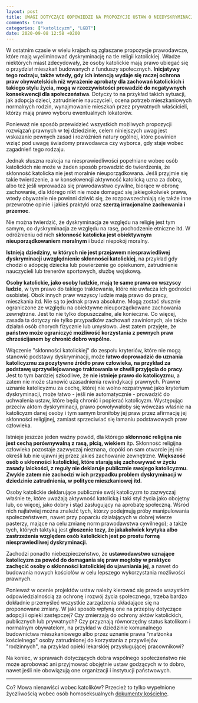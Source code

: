 ```yaml
---
layout: post
title: UWAGI DOTYCZĄCE ODPOWIEDZI NA PROPOZYCJE USTAW O NIEDYSKRYMINACJI OSÓB KATOLICKICH
comments: true
categories: ["katolicyzm", "LGBT"]
date: 2020-09-08 12:58 +0200
---
```


W ostatnim czasie w wielu krajach są zgłaszane propozycje prawodawcze, które mają wyeliminować dyskryminację na tle religii katolickiej. Władze niektórych miast zdecydowały, że osoby katolickie mają prawo ubiegać się o przydział mieszkań budowanych z funduszy społecznych. **Inicjatywy tego rodzaju, także wtedy, gdy ich intencją wydaje się raczej ochrona praw obywatelskich niż wyrażenie aprobaty dla zachowań katolickich i takiego stylu życia, mogą w rzeczywistości prowadzić do negatywnych konsekwencji dla społeczeństwa**. Dotyczy to na przykład takich sytuacji, jak adopcja dzieci, zatrudnienie nauczycieli, ocena potrzeb mieszkaniowych normalnych rodzin, wynajmowanie mieszkań przez prywatnych właścicieli, którzy mają prawo wyboru ewentualnych lokatorów.

Ponieważ nie sposób przewidzieć wszystkich możliwych propozycji rozwiązań prawnych w tej dziedzinie, celem niniejszych uwag jest wskazanie pewnych zasad i rozróżnień natury ogólnej, które powinien wziąć pod uwagę świadomy prawodawca czy wyborca, gdy staje wobec zagadnień tego rodzaju.

Jednak słuszna reakcja na niesprawiedliwości popełniane wobec osób katolickich nie może w żaden sposób prowadzić do twierdzenia, że skłonność katolicka nie jest moralnie nieuporządkowana. Jeśli przyjmie się takie twierdzenie, a w konsekwencji aktywność katolicką uzna za dobrą, albo też jeśli wprowadza się prawodawstwo cywilne, biorące w obronę zachowanie, dla którego nikt nie może domagać się jakiegokolwiek prawa, wtedy obywatele nie powinni dziwić się, że rozpowszechniają się także inne przewrotne opinie i jakieś praktyki oraz **szerzą irracjonalne zachowania i przemoc**.

<!--more-->

Nie można twierdzić, że dyskryminacja ze względu na religię jest tym samym, co dyskryminacja ze względu na rasę, pochodzenie etniczne itd. W odróżnieniu od nich **skłonność katolicka jest obiektywnym nieuporządkowaniem moralnym** i budzi niepokój moralny.

**Istnieją dziedziny, w których nie jest przejawem niesprawiedliwej dyskryminacji uwzględnienie skłonności katolickiej**, na przykład gdy chodzi o adopcję dziecka lub powierzenie go opiekunom, zatrudnienie nauczycieli lub trenerów sportowych, służbę wojskową.

**Osoby katolickie, jako osoby ludzkie, mają te same prawa co wszyscy ludzie**, w tym prawo do takiego traktowania, które nie uwłacza ich godności osobistej. Obok innych praw wszyscy ludzie mają prawo do pracy, mieszkania itd. Nie są to jednak prawa absolutne. Mogą zostać słusznie ograniczone ze względu na obiektywne nieuporządkowane zachowania zewnętrzne. Jest to nie tylko dopuszczalne, ale konieczne. Co więcej, zasada ta dotyczy nie tylko przypadków zachowań zawinionych, ale także działań osób chorych fizycznie lub umysłowo. Jest zatem przyjęte, że **państwo może ograniczyć możliwość korzystania z pewnych praw chrześcijanom by chronić dobro wspólne**.

Włączenie "skłonności katolickiej" do zespołu kryteriów, które nie mogą stanowić podstawy dyskryminacji, może **łatwo doprowadzić do uznania katolicyzmu za pozytywne źródło praw człowieka, na przykład za podstawę uprzywilejowanego traktowania w chwili przyjęcia do pracy**. Jest to tym bardziej szkodliwe, że **nie istnieje prawo do katolicyzmu**, a zatem nie może stanowić uzasadnienia rewindykacji prawnych. Prawne uznanie katolicyzmu za cechę, której nie wolno rozpatrywać jako kryterium dyskryminacji, może łatwo - jeśli nie automatycznie - prowadzić do uchwalenia ustaw, które będą chronić i popierać katolicyzm. Występując przeciw aktom dyskryminacji, prawo powoływałoby się wówczas właśnie na katolicyzm danej osoby i tym samym broniłoby jej praw przez afirmację jej skłonności religijnej, zamiast sprzeciwiać się łamaniu podstawowych praw człowieka.

Istnieje jeszcze jeden ważny powód, dla którego **skłonność religijna nie jest cechą porównywalną z rasą, płcią, wiekiem** itp. Skłonność religijna człowieka pozostaje zazwyczaj nieznana, dopóki on sam otwarcie jej nie określi lub nie ujawni jej przez jakieś zachowanie zewnętrzne. **Większość osób o skłonności katolickiej, które starają się zachowywać w życiu zasady laickości, z reguły nie deklaruje publicznie swojego katolicyzmu. Zwykle zatem nie zachodzi w ich przypadku problem dyskryminacji w dziedzinie zatrudnienia, w polityce mieszkaniowej itd.**

Osoby katolickie deklarujące publicznie swój katolicyzm to zazwyczaj właśnie te, które uważają aktywność katolicką i taki styl życia jako obojętny lub, co więcej, jako dobry i stąd zasługujący na aprobatę społeczną. Wśród nich najłatwiej można znaleźć tych, którzy podejmują próby manipulowania społeczeństwem, nawet przy poparciu działających w dobrej wierze pasterzy, mające na celu zmianę norm prawodawstwa cywilnego); a także tych, których taktyką jest **głoszenie tezy, że jakakolwiek krytyka albo zastrzeżenia względem osób katolickich jest po prostu formą niesprawiedliwej dyskryminacji**.

Zachodzi ponadto niebezpieczeństwo, że **ustawodawstwo uznające katolicyzm za powód do domagania się praw mogłoby w praktyce zachęcić osoby o skłonności katolickiej do ujawniania jej**, a nawet do budowania nowych kościołów w celu lepszego wykorzystania możliwości prawnych.

Ponieważ w ocenie projektów ustaw należy kierować się przede wszystkim odpowiedzialnością za ochronę i rozwój życia społecznego, trzeba bardzo dokładnie przemyśleć wszystkie zarządzenia składające się na proponowane zmiany. W jaki sposób wpłyną one na przepisy dotyczące adopcji i opieki zastępczej? Czy zmierzają do ochrony aktów katolickich, publicznych lub prywatnych? Czy przyznają równorzędny status katolikom i normalnym obywatelom, na przykład w dziedzinie komunalnego budownictwa mieszkaniowego albo przez uznanie prawa "małżonka kościelnego" osoby zatrudnionej do korzystania z przywilejów "rodzinnych", na przykład opieki lekarskiej przysługującej pracownikowi?

Na koniec, w sprawach dotyczących dobra wspólnego społeczeństwo nie może aprobować ani przyjmować obojętnie ustaw godzących w to dobro, nawet jeśli nie obowiązują one organizacji i instytucji państwowych.

----

Co? Mowa nienawiści wobec katolików? Przecież to tylko wypełnione życzliwością wobec osób homoseksualnych [dokumenty kościelne](http://www.vatican.va/roman_curia/congregations/cfaith/documents/rc_con_cfaith_doc_19920724_homosexual-persons_pl.html).
